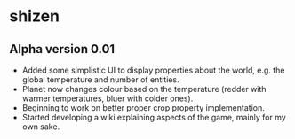 # shizen

## Alpha version 0.01

* Added some simplistic UI to display properties about the world, e.g. the global temperature and number of entities.
* Planet now changes colour based on the temperature (redder with warmer temperatures, bluer with colder ones).
* Beginning to work on better proper crop property implementation.
* Started developing a wiki explaining aspects of the game, mainly for my own sake.